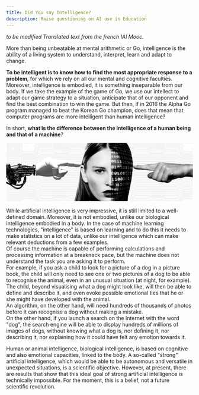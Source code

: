 ```yaml
---
title: Did You say Intelligence?
description: Raise questioning on AI use in Education
---
```

*to be modified*
_Translated text from the french IAI Mooc._

More than being unbeatable at mental arithmetic or Go, intelligence is the ability of a living system to understand, interpret, learn and adapt to change.

**To be intelligent is to know how to find the most appropriate response to a problem**, for which we rely on all our mental and cognitive faculties. Moreover, intelligence is embodied, it is something inseparable from our body. If we take the example of the game of Go, we use our intellect to adapt our game strategy to a situation, anticipate that of our opponent and find the best combination to win the game. But then, if in 2016 the Alpha Go program managed to beat the Korean Go champion, does that mean that computer programs are more intelligent than human intelligence?

In short, **what is the difference between the intelligence of a human being and that of a machine**?


![IntelligenceS](../Images/IntelligenceS.jpg)

While artificial intelligence is very impressive, it is still limited to a well-defined domain. Moreover, it is not embodied, unlike our biological intelligence embodied in a body. In the case of machine learning technologies, "intelligence" is based on learning and to do this it needs to make statistics on a lot of data, unlike our intelligence which can make relevant deductions from a few examples.  
Of course the machine is capable of performing calculations and processing information at a breakneck pace, but the machine does not understand the task you are asking it to perform.  
For example, if you ask a child to look for a picture of a dog in a picture book, the child will only need to see one or two pictures of a dog to be able to recognise the animal, even in an unusual situation (at night, for example).  
The child, beyond visualising what a dog might look like, will then be able to define and describe it, and even evoke possible emotional ties that he or she might have developed with the animal.  
An algorithm, on the other hand, will need hundreds of thousands of photos before it can recognise a dog without making a mistake.  
On the other hand, if you launch a search on the Internet with the word "dog", the search engine will be able to display hundreds of millions of images of dogs, without knowing what a dog is, nor defining it, nor describing it, nor explaining how it could have felt any emotion towards it.

Human or animal intelligence, biological intelligence, is based on cognitive and also emotional capacities, linked to the body. A so-called "strong" artificial intelligence, which would be able to be autonomous and versatile in unexpected situations, is a scientific objective. However, at present, there are results that show that this ideal goal of strong artificial intelligence is technically impossible. For the moment, this is a belief, not a future scientific revolution.
